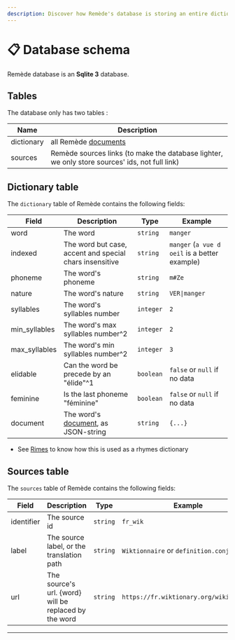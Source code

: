 ```yaml
---
description: Discover how Remède's database is storing an entire dictionary.
---
```


# 📋 Database schema

Remède database is an **Sqlite 3** database.

## Tables

The database only has two tables :

| Name       | Description                                                                                    |
| ---------- | ---------------------------------------------------------------------------------------------- |
| dictionary | all Remède [documents](https://docs.remede.camarm.fr/docs/database/schema)                     |
| sources    | Remède sources links (to make the database lighter, we only store sources' ids, not full link) |

## Dictionary table

The `dictionary` table of Remède contains the following fields:

| Field          | Description                                                                               | Type      | Example                                       |
| -------------- | ----------------------------------------------------------------------------------------- | --------- | --------------------------------------------- |
| word           | The word                                                                                  | `string`  | `manger`                                      |
| indexed        | The word but case, accent and special chars insensitive                                   | `string`  | `manger` (`a vue d oeil` is a better example) |
| phoneme        | The word's phoneme                                                                        | `string`  | `m#Ze`                                        |
| nature         | The word's nature                                                                         | `string`  | `VER\|manger`                                 |
| syllables      | The word's syllables number                                                               | `integer` | `2`                                           |
| min\_syllables | The word's max syllables number^2                                                         | `integer` | `2`                                           |
| max\_syllables | The word's min syllables number^2                                                         | `integer` | `3`                                           |
| elidable       | Can the word be precede by an "élide"^1                                                   | `boolean` | `false` or `null` if no data                  |
| feminine       | Is the last phoneme "féminine"                                                            | `boolean` | `false` or `null` if no data                  |
| document       | The word's [document](https://docs.remede.camarm.fr/docs/database/schema), as JSON-string | `string`  | `{...}`                                       |

* See [Rimes](https://docs.remede.camarm.fr/docs/database/rimes) to know how this is used as a rhymes dictionary

## Sources table

The `sources` table of Remède contains the following fields:

| Field      | Description                                           | Type     | Example                                    |
| ---------- | ----------------------------------------------------- | -------- | ------------------------------------------ |
| identifier | The source id                                         | `string` | `fr_wik`                                   |
| label      | The source label, or the translation path             | `string` | `Wiktionnaire` or `definition.conjugation` |
| url        | The source's url. {word} will be replaced by the word | `string` | `https://fr.wiktionary.org/wiki/{word}`    |

***

